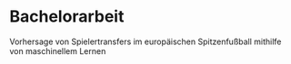 # Bachelorarbeit
Vorhersage von Spielertransfers im europäischen Spitzenfußball mithilfe von maschinellem Lernen
